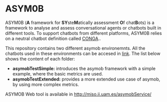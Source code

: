 # ASYM0B
ASYM0B (**A** framework for **SY**ste**M**atically assessment **O**f chat**B**ots) is a framework to analyse and assess conversational agents or chatbots built in different tools. To support chatbots from different platforms, ASYM0B relies on a neutral chatbot definition called [CONGA](https://saraperezsoler.github.io/CONGA/).. 

This repository contains two different asymob environemnts. All the chatbots used in these environments can be accesed in [link](https://github.com/ASYM0B/evaluation). The list below shows the content of each folder: 
- **asymobTestSimple:** introduces the asymob framework with a simple example, where the basic metrics are used. 
- **asymobTestExtended:** provides a more extended use case of asymob, by using more complex metrics.

ASYMOB Web tool is available in http://miso.ii.uam.es/asymobService/
